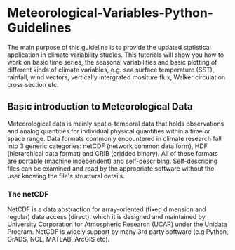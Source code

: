 # Meteorological-Variables-Python-Guidelines

The main purpose of this guideline is to provide the updated statistical application in climate variability studies. This tutorials will show you how to work on basic time series, the seasonal variabilities and basic plotting of different kinds of climate variables, e.g. sea surface temperature (SST), rainfall, wind vectors, vertically intergrated mositure flux, Walker circulation cross section etc.

## Basic introduction to Meteorological Data

Meteorological data is mainly spatio-temporal data that holds observations and analog quantities for individual physical quantities within a time or space range. Data formats commonly encountered in climate research fall into 3 generic categories: netCDF (network common data form), HDF (hierarchical data format) and GRIB (gridded binary). All of these formats are portable (machine independent) and self-describing. Self-describing files can be examined and read by the appropriate software without the user knowing the file's structural details.

### The netCDF

NetCDF is a data abstraction for array-oriented (fixed dimension and regular) data access (direct), which it is designed and maintained by University Corporation for Atmospheric Research (UCAR) under the Unidata Program. NetCDF is widely support by many 3rd party software (e.g Python, GrADS, NCL, MATLAB, ArcGIS etc).
